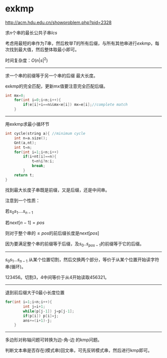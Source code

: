 # exkmp

http://acm.hdu.edu.cn/showproblem.php?pid=2328

求$n$个串的最长公共子串$lcs$

考虑用最短的串作为$T$串，然后枚举$T$的所有后缀，与所有其他串进行$exkmp$，每次找到最大值，然后整体取最小即可。

时间复杂度：$O(n|s|^2)$

---

求一个串的前缀等于另一个串的后缀 最大长度。

exkmp的完全匹配，更新mx值要注意完全匹配后缀。

```cpp
int mx=0;
	for(int i=0;i<n;i++){
		if(e[i]+i==n&&mx<e[i]) mx=e[i];//complete match
	} 
```

---

用exkmp求最小循环节

```cpp
int cycle(string a){ //minimum cycle
	int n=a.size();
	Gnt(a,nt);
	int t=n;
	for(int i=1;i<n;i++)
		if(i+nt[i]==n){
			t=n%i?n:i;
			break;
		}
	return t;
}
```



找到最大长度子串既是前缀，又是后缀，还是中间串。

注意到一个性质：

若$s_0s_1....s_{n-1}$

若$next[n-1]=pos$

则对于整个串的$\le pos$的前后缀长度是$next[pos]$

因为要满足整个串的前缀等于后缀，及$s_0..s_{pos-1}$的前缀等于它的后缀。

---

$s_0s_1...s_{n-1}$  从某个位置切割，然后交换两个部分，等价于从某个位置开始读字符串(循环)。

$123456$。切割3，4中间等价于从$4$开始读取$456321$。

---

退到前后缀大于0最小长度位置

```cpp
for(int i=1;i<n;i++){
		int j=i+1;
		while(p[j-1]) j=p[j-1];
		if(p[i]) p[i]=j;
		ans+=(i+1)-j;
	}
```

---

多边形对称轴问题可转换为边-角-边 的kmp问题。

判断文本串是否存在(模式串)回文串，可先反转模式串，然后进行kmp即可。